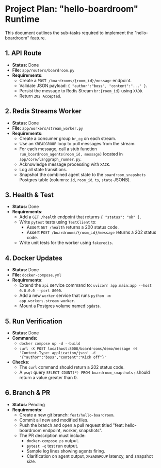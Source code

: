# Project Plan: "hello-boardroom" Runtime

This document outlines the sub-tasks required to implement the "hello-boardroom" feature.

## 1. API Route

- **Status:** Done
- **File:** `app/routers/boardroom.py`
- **Requirements:**
  - Create a `POST /boardrooms/{room_id}/message` endpoint.
  - Validate JSON payload: `{ "author":"boss", "content":"..." }`.
  - Persist the message to Redis Stream `br:{room_id}` using `XADD`.
  - Return `202 Accepted`.

## 2. Redis Streams Worker

- **Status:** Done
- **File:** `app/workers/stream_worker.py`
- **Requirements:**
  - Create a consumer group `br_cg` on each stream.
  - Use an `XREADGROUP` loop to pull messages from the stream.
  - For each message, call a stub function `run_boardroom_agents(room_id, message)` located in `app/core/langgraph_runner.py`.
  - Acknowledge message processing with `XACK`.
  - Log all state transitions.
  - Snapshot the combined agent state to the `boardroom_snapshots` Postgres table (columns: `id`, `room_id`, `ts`, `state` JSONB).

## 3. Health & Test

- **Status:** Done
- **Requirements:**
  - Add a `GET /health` endpoint that returns `{ "status": "ok" }`.
  - Write `pytest` tests using `TestClient` to:
    - Assert `GET /health` returns a 200 status code.
    - Assert `POST /boardrooms/{room_id}/message` returns a 202 status code.
  - Write unit tests for the worker using `fakeredis`.

## 4. Docker Updates

- **Status:** Done
- **File:** `docker-compose.yml`
- **Requirements:**
  - Extend the `api` service command to: `uvicorn app.main:app --host 0.0.0.0 --port 8000`.
  - Add a new `worker` service that runs `python -m app.workers.stream_worker`.
  - Mount a Postgres volume named `pgdata`.

## 5. Run Verification

- **Status:** Done
- **Commands:**
  - `docker compose up -d --build`
  - `curl -X POST localhost:8000/boardrooms/demo/message -H 'Content-Type: application/json' -d '{"author":"boss","content":"Kick off"}'`
- **Checks:**
  - The `curl` command should return a 202 status code.
  - A `psql` query `SELECT COUNT(*) FROM boardroom_snapshots;` should return a value greater than 0.

## 6. Branch & PR

- **Status:** Pending
- **Requirements:**
  - Create a new git branch: `feat/hello-boardroom`.
  - Commit all new and modified files.
  - Push the branch and open a pull request titled "feat: hello-boardroom endpoint, worker, snapshots".
  - The PR description must include:
    - `docker-compose ps` output.
    - `pytest -q` test run output.
    - Sample log lines showing agents firing.
    - Clarification on agent output, `XREADGROUP` latency, and snapshot size.

